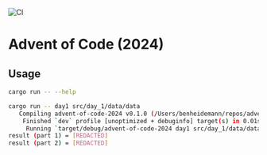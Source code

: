 ![CI](https://github.com/bcheidemann/advent-of-code-2024/actions/workflows/ci.yml/badge.svg)

# Advent of Code (2024)

## Usage

```sh
cargo run -- --help
```

```sh
cargo run -- day1 src/day_1/data/data
   Compiling advent-of-code-2024 v0.1.0 (/Users/benheidemann/repos/advent-of-code-2024)
    Finished `dev` profile [unoptimized + debuginfo] target(s) in 0.01s
     Running `target/debug/advent-of-code-2024 day1 src/day_1/data/data`
result (part 1) = [REDACTED]
result (part 2) = [REDACTED]
```
